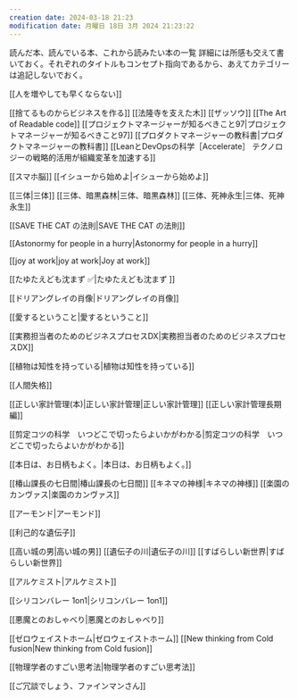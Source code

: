 ```yaml
---
creation date: 2024-03-18 21:23
modification date: 月曜日 18日 3月 2024 21:23:22
---
```


読んだ本、読んでいる本、これから読みたい本の一覧
詳細には所感も交えて書いておく。それぞれのタイトルもコンセプト指向であるから、あえてカテゴリーは追記しないでおく。

[[人を増やしても早くならない]]

[[捨てるものからビジネスを作る]]
[[法隆寺を支えた木]]
[[ザッソウ]]
[[The Art of Readable code]]
[[プロジェクトマネージャーが知るべきこと97|プロジェクトマネージャーが知るべきこと97]]
[[プロダクトマネージャーの教科書|プロダクトマネージャーの教科書]]
[[LeanとDevOpsの科学［Accelerate］ テクノロジーの戦略的活用が組織変革を加速する]]

[[スマホ脳]]
[[イシューから始めよ|イシューから始めよ]]

[[三体|三体]]
[[三体、暗黒森林|三体、暗黒森林]]
[[三体、死神永生|三体、死神永生]]

[[SAVE THE CAT の法則|SAVE THE CAT の法則]]

[[Astonormy for people in a hurry|Astonormy for people in a hurry]]

[[joy at work|joy at work|Joy at work]]

[[たゆたえども沈まず ✅|たゆたえども沈まず ]]

[[ドリアングレイの肖像|ドリアングレイの肖像]]

[[愛するということ|愛するということ]]

[[実務担当者のためのビジネスプロセスDX|実務担当者のためのビジネスプロセスDX]]

[[植物は知性を持っている|植物は知性を持っている]]

[[人間失格]]

[[正しい家計管理(本)|正しい家計管理|正しい家計管理]]
[[正しい家計管理長期編]]

[[剪定コツの科学　いつどこで切ったらよいかがわかる|剪定コツの科学　いつどこで切ったらよいかがわかる]]

[[本日は、お日柄もよく。|本日は、お日柄もよく。]]

[[椿山課長の七日間|椿山課長の七日間]]
[[キネマの神様|キネマの神様]]
[[楽園のカンヴァス|楽園のカンヴァス]]

[[アーモンド|アーモンド]]

[[利己的な遺伝子]]

[[高い城の男|高い城の男]]
[[遺伝子の川|遺伝子の川]]
[[すばらしい新世界|すばらしい新世界]]

[[アルケミスト|アルケミスト]]

[[シリコンバレー 1on1|シリコンバレー 1on1]]

[[悪魔とのおしゃべり|悪魔とのおしゃべり]]

[[ゼロウェイストホーム|ゼロウェイストホーム]]
[[New thinking from Cold fusion|New thinking from Cold fusion]]

[[物理学者のすごい思考法|物理学者のすごい思考法]]

[[ご冗談でしょう、ファインマンさん]]